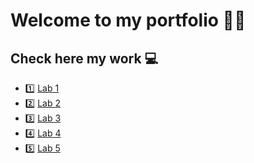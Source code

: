 # Welcome to my portfolio 🤙🏻

## Check here my work 💻
* 1️⃣ [Lab 1](https://github.com/jeffasseur/dev5-lab1)
* 2️⃣ [Lab 2](https://github.com/jeffasseur/DEV5-portfolio/tree/master/lab2-ES6/HumanBingo)
* 3️⃣ [Lab 3](https://github.com/jeffasseur/DEV5-portfolio/tree/master/lab3-API)
* 4️⃣ [Lab 4](https://github.com/jeffasseur/DEV5-portfolio/tree/master/lab4-ThreeJS)
* 5️⃣ [Lab 5](https://github.com/jeffasseur/dev5-lab5)
